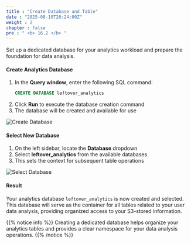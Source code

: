 ```yaml
---
title : "Create Database and Table"
date : "2025-08-10T20:24:00Z"
weight : 2
chapter : false
pre : " <b> 16.2 </b> "
---
```


Set up a dedicated database for your analytics workload and prepare the foundation for data analysis.

#### Create Analytics Database

1. In the **Query window**, enter the following SQL command:
   ```sql
   CREATE DATABASE leftover_analytics
   ```
2. Click **Run** to execute the database creation command
3. The database will be created and available for use

![Create Database](/images/16/16-3.png?featherlight=false&width=90pc)

#### Select New Database

1. On the left sidebar, locate the **Database** dropdown
2. Select **leftover_analytics** from the available databases
3. This sets the context for subsequent table operations

![Select Database](/images/16/16-4.png?featherlight=false&width=90pc)

#### Result

Your analytics database `leftover_analytics` is now created and selected. This database will serve as the container for all tables related to your user data analysis, providing organized access to your S3-stored information.

{{% notice info %}}
Creating a dedicated database helps organize your analytics tables and provides a clear namespace for your data analysis operations.
{{% /notice %}}

